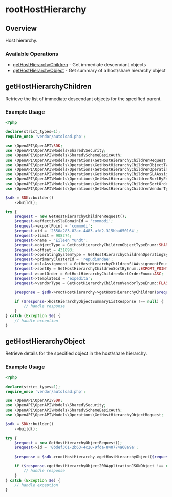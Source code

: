 # rootHostHierarchy

## Overview

Host hierarchy.

### Available Operations

* [getHostHierarchyChildren](#gethosthierarchychildren) - Get immediate descendant objects
* [getHostHierarchyObject](#gethosthierarchyobject) - Get summary of a host/share hierarchy object

## getHostHierarchyChildren

Retrieve the list of immediate descendant objects for the specified parent.

### Example Usage

```php
<?php

declare(strict_types=1);
require_once 'vendor/autoload.php';

use \OpenAPI\OpenAPI\SDK;
use \OpenAPI\OpenAPI\Models\Shared\Security;
use \OpenAPI\OpenAPI\Models\Shared\SchemeBasicAuth;
use \OpenAPI\OpenAPI\Models\Operations\GetHostHierarchyChildrenRequest;
use \OpenAPI\OpenAPI\Models\Operations\GetHostHierarchyChildrenObjectTypeEnum;
use \OpenAPI\OpenAPI\Models\Operations\GetHostHierarchyChildrenOperatingSystemTypeEnum;
use \OpenAPI\OpenAPI\Models\Operations\GetHostHierarchyChildrenSLAAssignmentEnum;
use \OpenAPI\OpenAPI\Models\Operations\GetHostHierarchyChildrenSortByEnum;
use \OpenAPI\OpenAPI\Models\Operations\GetHostHierarchyChildrenSortOrderEnum;
use \OpenAPI\OpenAPI\Models\Operations\GetHostHierarchyChildrenVendorTypeEnum;

$sdk = SDK::builder()
    ->build();

try {
    $request = new GetHostHierarchyChildrenRequest();
    $request->effectiveSlaDomainId = 'commodi';
    $request->exportPoint = 'commodi';
    $request->id = '2550a283-82ac-4483-afd2-315bba650164';
    $request->limit = 908274;
    $request->name = 'Eileen Yundt';
    $request->objectType = GetHostHierarchyChildrenObjectTypeEnum::SHARE;
    $request->offset = 431893;
    $request->operatingSystemType = GetHostHierarchyChildrenOperatingSystemTypeEnum::UNIX_LIKE;
    $request->primaryClusterId = 'repudiandae';
    $request->slaAssignment = GetHostHierarchyChildrenSLAAssignmentEnum::DIRECT;
    $request->sortBy = GetHostHierarchyChildrenSortByEnum::EXPORT_POINT;
    $request->sortOrder = GetHostHierarchyChildrenSortOrderEnum::ASC;
    $request->templateId = 'expedita';
    $request->vendorType = GetHostHierarchyChildrenVendorTypeEnum::FLASH_BLADE;

    $response = $sdk->rootHostHierarchy->getHostHierarchyChildren($request);

    if ($response->hostHierarchyObjectSummaryListResponse !== null) {
        // handle response
    }
} catch (Exception $e) {
    // handle exception
}
```

## getHostHierarchyObject

Retrieve details for the specified object in the host/share hierarchy.


### Example Usage

```php
<?php

declare(strict_types=1);
require_once 'vendor/autoload.php';

use \OpenAPI\OpenAPI\SDK;
use \OpenAPI\OpenAPI\Models\Shared\Security;
use \OpenAPI\OpenAPI\Models\Shared\SchemeBasicAuth;
use \OpenAPI\OpenAPI\Models\Operations\GetHostHierarchyObjectRequest;

$sdk = SDK::builder()
    ->build();

try {
    $request = new GetHostHierarchyObjectRequest();
    $request->id = '8bdef361-2b63-4c20-9fda-840774a68a9a';

    $response = $sdk->rootHostHierarchy->getHostHierarchyObject($request);

    if ($response->getHostHierarchyObject200ApplicationJSONObject !== null) {
        // handle response
    }
} catch (Exception $e) {
    // handle exception
}
```
